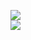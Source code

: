 [![](https://img.shields.io/badge/Made%20With-Github%20Spray-lightgrey.svg?style=for-the-badge&logo=github)](https://github.com/Annihil/github-spray#5138)  
[![](https://i.imgur.com/2DrTn0Z.gif)](https://github.com/Annihil/github-spray)